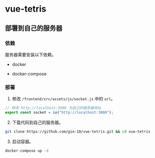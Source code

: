 # vue-tetris

## 部署到自己的服务器

### 依赖

服务器需要安装以下依赖。

* docker

* docker-compose

### 部署

1. 修改 `/frontend/src/assets/js/socket.js` 中的 `url`。

```javascript
// 修改 http://localhost:3000 为自己的服务器地址
export const socket = io("http://localhost:3000");
```

2. 下载代码到自己的服务器。

```bash
git clone https://github.com/gin-18/vue-tetris.git && cd vue-tetris
```

3. 启动容器。

```bash
docker-compose up -d
```
